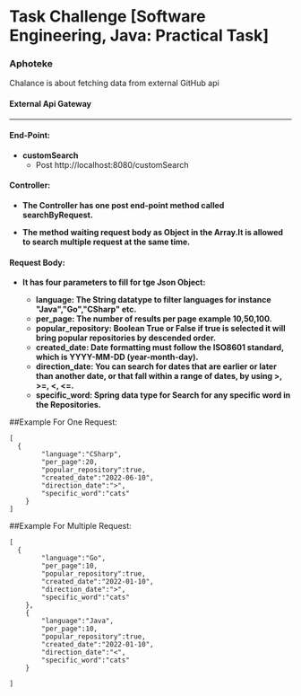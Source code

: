 # Task Challenge [Software Engineering, Java: Practical Task]
### Aphoteke
Chalance is about fetching data from external GitHub api

#### External Api Gateway
---
#### End-Point:

- **customSearch**
  - Post http://localhost:8080/customSearch
#### Controller:
  - **The Controller has one post end-point method called searchByRequest.**
  
  - **The method waiting request body as Object in the Array.It is allowed to search multiple request at the same time.**

#### Request Body:

- **It has four parameters to fill for tge Json Object:**
  
  - **language: The String datatype to filter languages for instance "Java","Go","CSharp" etc.**
  - **per_page: The number of results per page example 10,50,100.**
  - **popular_repository: Boolean True or False if true is selected it will bring popular repositories by descended order.**
  - **created_date: Date formatting must follow the ISO8601 standard, which is YYYY-MM-DD (year-month-day).**
  - **direction_date: You can search for dates that are earlier or later than another date, or that fall within a range of dates, by using >, >=, <, <=.**
  - **specific_word: Spring data type for Search for any specific word in the Repositories.**
  
##Example For One Request:

```
[
  {
        "language":"CSharp",
        "per_page":20,
        "popular_repository":true,
        "created_date":"2022-06-10",
        "direction_date":">",
        "specific_word":"cats" 
    }
]
```

##Example For Multiple Request:

```
[
  {
        "language":"Go",
        "per_page":10,
        "popular_repository":true,
        "created_date":"2022-01-10",
        "direction_date":">",
        "specific_word":"cats" 
    },
    {
        "language":"Java",
        "per_page":10,
        "popular_repository":true,
        "created_date":"2022-01-10",
        "direction_date":"<",
        "specific_word":"cats" 
    }
    
]
```
